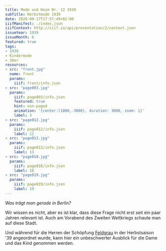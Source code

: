 ```yaml
---
title: Mode und Heim Nr. 12 1939
subTitle: Herbstmode 1939
date: 2020-09-17T17:57:49+02:00
iiifManifest: ./index.json
iiifContext: http://iiif.io/api/presentation/2/context.json
issueYear: 1939
issueMonth: 6
featured: true
tags:
- 1939
- Kindermode
- 30er
resources:
- src: "front.jpg"
  name: front
  params:
    iiif: front/info.json
- src: "page003.jpg"
  params:
    iiif: page003/info.json
    featured: true
    hint: non-paged
    animation: '{center:[1000,-3000], duration: 3000, zoom: 1}'
    label: 3
- src: "page012.jpg"
  params:
    iiif: page012/info.json
    label: 12
- src: "page013.jpg"
  params:
    iiif: page013/info.json
    label: 13
- src: "page018.jpg"
  params:
    iiif: page018/info.json
    label: 18
- src: "page019.jpg"
  params:
    iiif: page019/info.json
    label: 19
---
```


*Was trägt man gerade in Berlin?*
<!--more-->
Wir wissen es nicht, aber es ist klar, dass diese Frage nicht erst seit ein paar Jahren relevant ist. Auch am Vorabend des Zweiten Weltkriegs schaute man auf diese Stadt.

Und während für die Herren der Schöpfung [Feldgrau](https://de.wikipedia.org/wiki/Feldgrau) in der Herbstsaison '39 angeordnet wurde, kann hier ein unbeschwerter Ausblick für die Dame und das Kind genommen werden.
